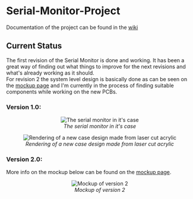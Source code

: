 Serial-Monitor-Project
======================
Documentation of the project can be found in the [wiki](https://github.com/hampussandberg/Serial-Monitor-Project/wiki)

## Current Status
The first revision of the Serial Monitor is done and working. It has been a great way of finding out what things to improve for the next revisions and what's already working as it should.  
For revision 2 the system level design is basically done as can be seen on the [mockup page](https://github.com/hampussandberg/Serial-Monitor-Project/wiki/Revision-2-Mockup) and I'm currently in the process of finding suitable components while working on the new PCBs.  

### Version 1.0:
<p align="center">
  <img src="https://raw.githubusercontent.com/hampussandberg/Serial-Monitor-Project/master/Documentation/version-1/images/hardware/serial-monitor-case.jpg" alt="The serial monitor in it's case"/>
<br/>
<em>The serial monitor in it's case</em>

<p align="center">
  <img src="https://raw.githubusercontent.com/hampussandberg/Serial-Monitor-Project/master/Documentation/version-1/images/hardware/new-case-design.JPG" alt="Rendering of a new case design made from laser cut acrylic"/>
<br/>
<em>Rendering of a new case design made from laser cut acrylic</em>

### Version 2.0:
More info on the mockup below can be found on the [mockup page](https://github.com/hampussandberg/Serial-Monitor-Project/wiki/Revision-2-Mockup).
<p align="center">
  <img src="https://raw.githubusercontent.com/hampussandberg/Serial-Monitor-Project/master/Documentation/version-2/images/mockup-final-solution.png" alt="Mockup of version 2"/>
<br/>
<em>Mockup of version 2</em>
